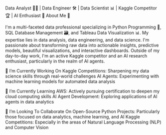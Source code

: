 Data Analyst 👨‍💻 | Data Engineer 🛠️ | Data Scientist 📊 | Kaggle Competitor 🏆 | AI Enthusiast 🤖
About Me 📝

I'm a multi-faceted data professional specializing in Python Programming 🐍, SQL Database Management 🗃️, and Tableau Data Visualization 📊. My expertise lies in data analysis, data engineering, and data science. I'm passionate about transforming raw data into actionable insights, predictive models, beautiful visualizations, and interactive dashboards. Outside of my day-to-day work, I'm an active Kaggle competitor and an AI research enthusiast, particularly in the realm of AI agents.

🔭 I’m Currently Working On
Kaggle Competitions: Sharpening my data science skills through real-world challenges
AI Agents: Experimenting with machine learning models for automated data analysis

🌱 I’m Currently Learning
AWS: Actively pursuing certification to deepen my cloud computing skills
AI Agent Development: Exploring applications of AI agents in data analytics

👯 I’m Looking To Collaborate On
Open-Source Python Projects: Particularly those focused on data analytics, machine learning, and AI
Kaggle Competitions: Especially in the areas of Natural Language Processing (NLP) and Computer Vision

